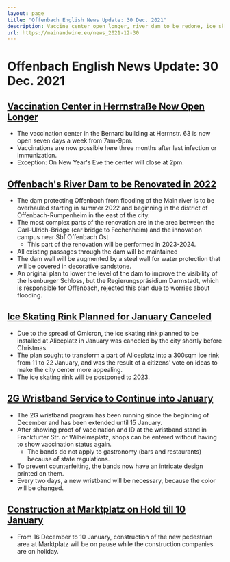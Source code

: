```yaml
---
layout: page
title: "Offenbach English News Update: 30 Dec. 2021"
description: Vaccine center open longer, river dam to be redone, ice skating canceled, 2G wristband program extended, Markplatz construction paused
url: https://mainandwine.eu/news_2021-12-30
---
```


# Offenbach English News Update: 30 Dec. 2021

## [Vaccination Center in Herrnstraße Now Open Longer](https://www.offenbach.de/rathaus/rathaus-aktuell/pressemeldungen-12/pressemeldungen-KW52/corona-bernardbau-oeffnungszeiten27.12.2021.php)
- The vaccination center in the Bernard building at Herrnstr. 63 is now open seven days a week from 7am-9pm.
- Vaccinations are now possible here three months after last infection or immunization.
- Exception: On New Year's Eve the center will close at 2pm.
  
## [Offenbach's River Dam to be Renovated in 2022](https://www.offenbach.de/leben-in-of/planen-bauen-wohnen/aktuelle_Projekte_stadtentwicklung/sanierung_maindamm/maindeich-update17.12.2021.php)
- The dam protecting Offenbach from flooding of the Main river is to be overhauled starting in summer 2022 and beginning in the district of Offenbach-Rumpenheim in the east of the city.
- The most complex parts of the renovation are in the area between the Carl-Ulrich-Bridge (car bridge to Fechenheim) and the innovation campus near Sbf Offenbach Ost
  - This part of the renovation will be performed in 2023-2024.
- All existing passages through the dam will be maintained 
- The dam wall will be augmented by a steel wall for water protection that will be covered in decorative sandstone.
- An original plan to lower the level of the dam to improve the visibility of the Isenburger Schloss, but the Regierungspräsidium Darmstadt, which is responsible for Offenbach, rejected this plan due to worries about flooding.

## [Ice Skating Rink Planned for January Canceled](https://www.offenbach.de/rathaus/rathaus-aktuell/pressemeldungen-12/pressemeldungen-KW52/absage-eisbahn27.12.2021.php)
- Due to the spread of Omicron, the ice skating rink planned to be installed at Aliceplatz in January was canceled by the city shortly before Christmas.
- The plan sought to transform a part of Aliceplatz into a 300sqm ice rink from 11 to 22 January, and was the result of a citizens' vote on ideas to make the city center more appealing.
- The ice skating rink will be postponed to 2023.

## [2G Wristband Service to Continue into January](https://www.offenbach.de/rathaus/rathaus-aktuell/pressemeldungen-12/pressemeldungen-KW52/corona-2g-baendchen-aktion-verlaengerung.php)
- The 2G wristband program has been running since the beginning of December and has been extended until 15 January. 
- After showing proof of vaccination and ID at the wristband stand in Frankfurter Str. or Wilhelmsplatz, shops can be entered without having to show vaccination status again.
  - The bands do not apply to gastronomy (bars and restaurants) because of state regulations.
- To prevent counterfeiting, the bands now have an intricate design printed on them. 
- Every two days, a new wristband will be necessary, because the color will be changed.

## [Construction at Marktplatz on Hold till 10 January](https://www.offenbach.de/rathaus/rathaus-aktuell/pressemeldungen-12/pressemeldungen-KW50/marktplatz-umbau-winterpause15.12.2021.php)
- From 16 December to 10 January, construction of the new pedestrian area at Marktplatz will be on pause while the construction companies are on holiday.